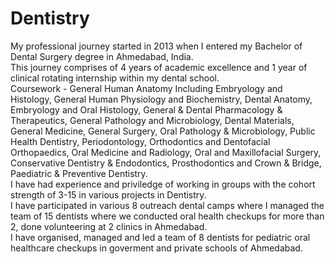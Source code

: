 # Dentistry

My professional journey started in 2013 when I entered my Bachelor of Dental Surgery degree in Ahmedabad, India. 
<br>
This journey comprises of 4 years of academic excellence and 1 year of clinical rotating internship within my dental school.
<br>
Coursework - General Human Anatomy Including Embryology and Histology, General Human Physiology and Biochemistry, Dental Anatomy, Embryology and Oral Histology, General & Dental Pharmacology & Therapeutics, General Pathology and Microbiology, Dental Materials, General Medicine, General Surgery, Oral Pathology & Microbiology, Public Health Dentistry, Periodontology, Orthodontics and Dentofacial Orthopaedics, Oral Medicine and Radiology, Oral and Maxillofacial Surgery, Conservative Dentistry & Endodontics, Prosthodontics and Crown & Bridge, Paediatric & Preventive Dentistry.
<br>
I have had experience and priviledge of working in groups with the cohort strength of 3-15 in various projects in Dentistry. 
<br>
I have participated in various 8 outreach dental camps where I managed the team of 15 dentists where we conducted oral health checkups for more than 2, done volunteering at 2 clinics in Ahmedabad. 
<br>
I have organised, managed and led a team of 8 dentists for pediatric oral healthcare checkups in goverment and private schools of Ahmedabad. 

                                                                                           
